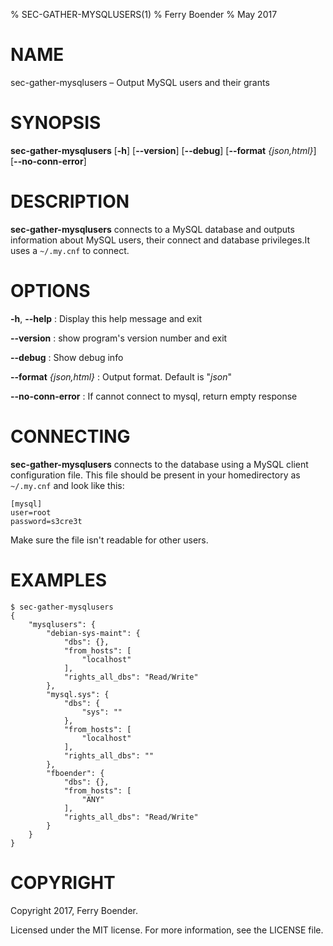 % SEC-GATHER-MYSQLUSERS(1)
% Ferry Boender
% May 2017

# NAME

sec-gather-mysqlusers – Output MySQL users and their grants

# SYNOPSIS

 **sec-gather-mysqlusers** [**-h**] [**--version**] [**--debug**] [**--format** *{json,html}*] [**--no-conn-error**]

# DESCRIPTION

**sec-gather-mysqlusers** connects to a MySQL database and outputs information
about MySQL users, their connect and database privileges.It uses a `~/.my.cnf`
to connect.


# OPTIONS

**-h**, **--help**
:   Display this help message and exit

**--version**
:   show program's version number and exit

**--debug**
:   Show debug info

**--format** *{json,html}*
:   Output format. Default is "*json*"

**--no-conn-error**
:   If cannot connect to mysql, return empty response

# CONNECTING

**sec-gather-mysqlusers** connects to the database using a MySQL client
configuration file. This file should be present in your homedirectory as
`~/.my.cnf` and look like this:

    [mysql]
    user=root
    password=s3cre3t

Make sure the file isn't readable for other users.

# EXAMPLES


    $ sec-gather-mysqlusers
    {
        "mysqlusers": {
            "debian-sys-maint": {
                "dbs": {}, 
                "from_hosts": [
                    "localhost"
                ], 
                "rights_all_dbs": "Read/Write"
            }, 
            "mysql.sys": {
                "dbs": {
                    "sys": ""
                }, 
                "from_hosts": [
                    "localhost"
                ], 
                "rights_all_dbs": ""
            }, 
            "fboender": {
                "dbs": {}, 
                "from_hosts": [
                    "ANY"
                ], 
                "rights_all_dbs": "Read/Write"
            }
        }
    }

# COPYRIGHT

Copyright 2017, Ferry Boender.

Licensed under the MIT license. For more information, see the LICENSE file.
